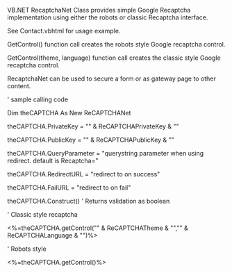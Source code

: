 
VB.NET RecaptchaNet Class provides simple Google Recaptcha implementation using either the robots or classic Recaptcha interface. 

See Contact.vbhtml for usage example. 

GetControl() function call creates the robots style Google recaptcha control. 

GetControl(theme, language) function call creates the classic style Google recaptcha control. 

RecaptchaNet can be used to secure a form or as gateway page to other content. 

' sample calling code

Dim theCAPTCHA As New ReCAPTCHANet

theCAPTCHA.PrivateKey = "" & ReCAPTCHAPrivateKey & ""

theCAPTCHA.PublicKey = "" & ReCAPTCHAPublicKey & ""

theCAPTCHA.QueryParameter = "querystring parameter when using redirect. default is Recaptcha="

theCAPTCHA.RedirectURL = "redirect to on success"

theCAPTCHA.FailURL = "redirect to on fail"

theCAPTCHA.Construct() ' Returns validation as boolean

' Classic style recaptcha

<div class="recaptcha"><%=theCAPTCHA.getControl("" & ReCAPTCHATheme & "","" & ReCAPTCHALanguage & "")%></div>

' Robots style 

<div class="recaptcha"><%=theCAPTCHA.getControl()%></div>
